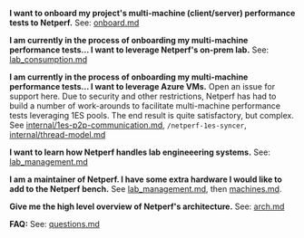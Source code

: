**I want to onboard my project's multi-machine (client/server) performance tests to Netperf.** See: [onboard.md](onboard.md)

**I am currently in the process of onboarding my multi-machine performance tests... I want to leverage Netperf's on-prem lab.** See: [lab_consumption.md](lab_consumption.md)

**I am currently in the process of onboarding my multi-machine performance tests... I want to leverage Azure VMs.** Open an issue for support here. Due to security and other restrictions, Netperf has had to build a number of work-arounds to facilitate multi-machine performance tests leveraging 1ES pools. The end result is quite satisfactory, but complex. See [internal/1es-p2p-communication.md](internal/1es-p2p-communication.md), `/netperf-1es-syncer`, [internal/thread-model.md](internal/threat-model.md)

**I want to learn how Netperf handles lab engineeering systems.**
 See: [lab_management.md](lab_management.md)

 **I am a maintainer of Netperf. I have some extra hardware I would like to add to the Netperf bench.** See [lab_management.md](lab_management.md), then [machines.md](machines.md).

 **Give me the high level overview of Netperf's architecture.** See: [arch.md](arch.md)

**FAQ:**
See: [questions.md](questions.md)
